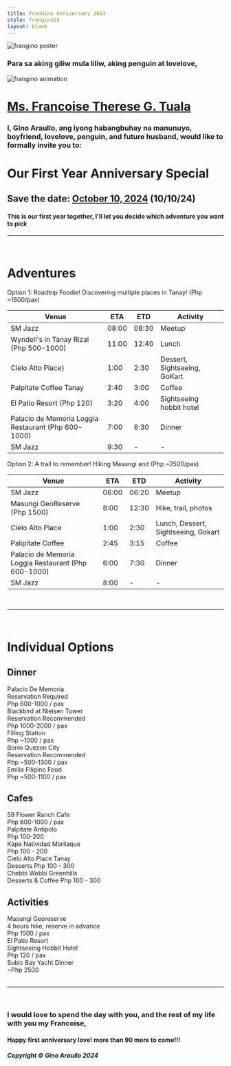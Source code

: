 ```yaml
---
title: FranGino Anniversary 2024
style: frangino24
layout: blank
---
```


<img src="{{ site.url }}/assets/frangino24/FranGino-Poster.png" alt="frangino poster" class="frangino-hero">

### Para sa aking giliw mula liliw, aking penguin at lovelove,

<img src="{{ site.url }}/assets/frangino24/frangino-anim.gif" alt="frangino animation" class="frangino-gif">

# <ins>Ms. Francoise Therese G. Tuala</ins>

### I, Gino Araullo, ang iyong habangbuhay na manunuyo, boyfriend, lovelove, penguin, and future husband, would like to formally invite you to: 

# <i class="bi bi-stars"></i>  Our First Year Anniversary Special  <i class="bi bi-stars"></i>
## Save the date: <ins>**October 10, 2024**</ins> (10/10/24)

#### This is our first year together, I'll let you decide which adventure you want to pick

___
&nbsp;&nbsp;&nbsp;

# Adventures

<div class="card-container">
  <div class="card">
    <div class="card__title">
      Option 1: Roadtrip Foodie! Discovering multiple places in Tanay! (Php ~1500/pax)
    </div>
    <div class="card__body" markdown="1">

  | Venue | ETA | ETD | Activity |
  |---|---|---|---|
  | SM Jazz | 08:00 | 08:30 | Meetup |
  | Wyndell's in Tanay Rizal (Php 500-1000) | 11:00 | 12:40 | Lunch |
  | Cielo Alto Place} | 1:00 | 2:30 | Dessert, Sightseeing, GoKart |
  | Palpitate Coffee Tanay | 2:40 | 3:00 | Coffee |
  | El Patio Resort (Php 120) | 3:20 | 4:00 | Sightseeing hobbit hotel |
  | Palacio de Memoria Loggia Restaurant (Php 600-1000) | 7:00 | 8:30 | Dinner |
  | SM Jazz | 9:30 | - | - |

  </div>
  </div>
  <div class="card">
    <div class="card__title">
      Option 2: A trail to remember! Hiking Masungi and  (Php ~2500/pax)
    </div>
    <div class="card__body" markdown="1">
    
  | Venue | ETA | ETD | Activity |
  |---|---|---|---|
  | SM Jazz | 06:00 | 06:20 | Meetup |
  | Masungi GeoReserve (Php 1500) | 8:00 | 12:30 | Hike, trail, photos |
  | Cielo Alto Place | 1:00 | 2:30 | Lunch, Dessert, Sightseeing, Gokart |
  | Palipitate Coffee | 2:45 | 3:15 | Coffee |
  | Palacio de Memoria Loggia Restaurant (Php 600-1000) | 6:00 | 7:30 | Dinner |
  | SM Jazz | 8:00 | - | - |

  </div>
  </div>
</div>
&nbsp;

---

&nbsp;

# Individual Options
## Dinner

<div class="card-container">
  <div class="card">
    <div class="card__title">
      Palacio De Memoria
    </div>
    <div class="card__body">
      Reservation Required<br>
      Php 600-1000 / pax
    </div>
  </div>
  <div class="card">
    <div class="card__title">
      Blackbird at Nielsen Tower<br>
    </div>
    <div class="card__body">
      Reservation Recommended<br>
      Php 1000-2000 / pax
    </div>
  </div>
  <div class="card">
    <div class="card__title">
      Filling Station<br>
    </div>
    <div class="card__body">
      Php ~1000 / pax
    </div>
  </div>
  <div class="card">
    <div class="card__title">
      Borro Quezon City<br>
    </div>
    <div class="card__body">
      Reservation Recommended<br>
      Php ~500-1300 / pax
    </div>
  </div>
  <div class="card">
    <div class="card__title">
      Emilia Filipino Food<br>
    </div>
    <div class="card__body">
      Php ~500-1100 / pax
    </div>
  </div>
</div>

## Cafes

<div class="card-container">
  <div class="card">
    <div class="card__title">
      59  Flower Ranch Cafe
    </div>
    <div class="card__body">
      Php 600-1000 / pax
    </div>
  </div>
  <div class="card">
    <div class="card__title">
      Palpitate Antipolo
    </div>
    <div class="card__body">
      Php 100-200
    </div>
  </div>
  <div class="card">
    <div class="card__title">
      Kape Natividad Marilaque
    </div>
    <div class="card__body">
      Php 100 - 200
    </div>
  </div>
  <div class="card">
    <div class="card__title">
      Cielo Alto Place Tanay
    </div>
    <div class="card__body">
      Desserts 
      Php 100 - 300
    </div>
  </div>
  <div class="card">
    <div class="card__title">
      Chebbi Webbi Greenhills
    </div>
    <div class="card__body">
      Desserts & Coffee
      Php 100 - 300
    </div>
  </div>
</div>

## Activities

<div class="card-container">
  <div class="card">
    <div class="card__title">
      Masungi Georeserve
    </div>
    <div class="card__body">
      4 hours hike, reserve in advance <br>
      Php 1500 / pax
    </div>
  </div>
  <div class="card">
    <div class="card__title">
      El Patio Resort
    </div>
    <div class="card__body">
      Sightseeing Hobbit Hotel<br>
      Php 120 / pax
    </div>
  </div>
  <div class="card">
    <div class="card__title">
      Subic Bay Yacht Dinner
    </div>
    <div class="card__body">
      ~Php 2500
    </div>
  </div>
</div>
&nbsp;

---
&nbsp;

### I would love to spend the day with you, and the rest of my life with you my Francoise,
#### Happy first anniversary love! more than 90 more to come!!!


##### Copyright &copy; Gino Araullo 2024